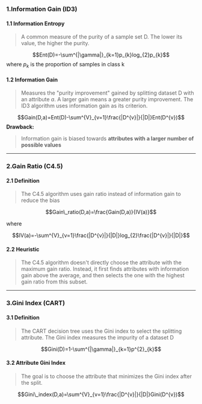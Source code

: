 ### 1.Information Gain (ID3)

#### 1.1 Information Entropy

>A common measure of the purity of a sample set D. The lower its value, the higher the purity.

$$Ent(D)=-\sum^{|\gamma|}_{k=1}p_{k}log_{2}p_{k}$$
where $p_{k}$ is the proportion of samples in class k

#### 1.2 Information Gain

>Measures the "purity improvement" gained by splitting dataset D with an attribute _a_. A larger gain means a greater purity improvement. The ID3 algorithm uses information gain as its criterion.

$$Gain(D,a)=Ent(D)-\sum^{V}_{v=1}\frac{|D^{v}|}{|D|}Ent(D^{v})$$
**Drawback:**

> Information gain is biased towards **attributes with a larger number of possible values**

***
### 2.Gain Ratio (C4.5)

#### 2.1 Definition

>The C4.5 algorithm uses gain ratio instead of information gain to reduce the bias

$$Gain\_ratio(D,a)=\frac{Gain(D,a)}{IV(a)}$$

where

$$IV(a)=-\sum^{V}_{v=1}\frac{|D^{v}|}{|D|}log_{2}\frac{|D^{v}|}{|D|}$$
#### 2.2 Heuristic

>The C4.5 algorithm doesn't directly choose the attribute with the maximum gain ratio. Instead, it first finds attributes with information gain above the average, and then selects the one with the highest gain ratio from this subset.

***
### 3.Gini Index (CART)

#### 3.1 Definition

>The CART decision tree uses the Gini index to select the splitting attribute. The Gini index measures the impurity of a dataset D

$$Gini(D)=1-\sum^{|\gamma|}_{k=1}p^{2}_{k}$$

#### 3.2 Attribute Gini Index

>The goal is to choose the attribute that minimizes the Gini index after the split.

$$Gini\_index(D,a)=\sum^{V}_{v=1}\frac{|D^{v}|}{|D|}Gini(D^{v})$$

